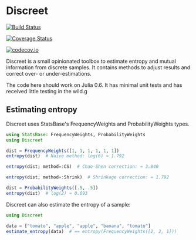 # Discreet

[![Build Status](https://travis-ci.org/cynddl/Discreet.jl.svg?branch=master)](https://travis-ci.org/cynddl/Discreet.jl)

[![Coverage Status](https://coveralls.io/repos/cynddl/Discreet.jl/badge.svg?branch=master&service=github)](https://coveralls.io/github/cynddl/Discreet.jl?branch=master)

[![codecov.io](http://codecov.io/github/cynddl/Discreet.jl/coverage.svg?branch=master)](http://codecov.io/github/cynddl/Discreet.jl?branch=master)

Discreet is a small opinionated toolbox to estimate entropy and mutual information from discrete samples. It contains methods to adjust results and correct over- or under-estimations.

The code here should work on Julia 0.6. It has minimal unit tests and has received little testing in the wild.g

## Estimating entropy

Discreet uses StatsBase's FrequencyWeights and ProbabilityWeights types.

```julia
using StatsBase: FrequencyWeights, ProbabilityWeights
using Discreet

dist = FrequencyWeights([1, 1, 1, 1, 1, 1])
entropy(dist)  # Naive method: log(6) ≈ 1.792

entropy(dist; method=:CS)  # Chao-Shen correction: ≈ 3.840

entropy(dist; method=:Shrink)  # Shrinkage correction: ≈ 1.792

dist = ProbabilityWeights([.5, .5])
entropy(dist)  # log(2) ≈ 0.693
```

Discreet can also estimate the entropy of a sample:

```julia
using Discreet

data = ["tomato", "apple", "apple", "banana", "tomato"]
estimate_entropy(data)  # == entropy(FrequencyWeights([2, 2, 1]))
```
